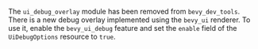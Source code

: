 The `ui_debug_overlay` module has been removed from `bevy_dev_tools`.
There is a new debug overlay implemented using the `bevy_ui` renderer. To use it, enable the `bevy_ui_debug` feature and set the `enable` field of the `UiDebugOptions` resource to `true`.
